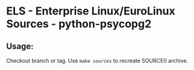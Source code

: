 # ELS - Enterprise Linux/EuroLinux Sources - python-psycopg2
 
## Usage:
  Checkout branch or tag. Use `make sources` to recreate  SOURCE0 archive.
